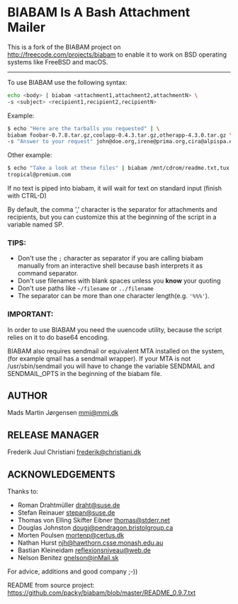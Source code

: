 # BIABAM Is A Bash Attachment Mailer

This is a fork of the BIABAM project on http://freecode.com/projects/biabam to enable it to work on BSD operating systems like FreeBSD and macOS.

---

To use BIABAM use the following syntax:

```bash
echo <body> | biabam <attachment1,attachment2,attachmentN> \
-s <subject> <recipient1,recipient2,recipientN>
```

Example:
```bash
$ echo "Here are the tarballs you requested" | \
biabam foobar-0.7.8.tar.gz,coolapp-0.4.3.tar.gz,otherapp-4.3.0.tar.gz \
-s "Answer to your request" john@doe.org,irene@prima.org,cira@alpispa.es
```
Other example:
```bash
$ echo "Take a look at these files" | biabam /mnt/cdrom/readme.txt,tux.png \
tropical@premium.com
```
If no text is piped into biabam, it will wait for text on standard input
(finish with CTRL-D)

 By default, the comma ',' character is the separator for attachments and
 recipients, but you can customize this at the beginning of the script in a
 variable named SP.

### TIPS:
 - Don't use the `;` character as separator if you are calling biabam manually
   from an interactive shell because bash interprets it as command separator.
 - Don't use filenames with blank spaces unless you **know** your quoting
 - Don't use paths like `~/filename` or `../filename`
 - The separator can be more than one character length(e.g. `'%%%'`).

### IMPORTANT:
In order to use BIABAM you need the uuencode utility, because the script relies
on it to do base64 encoding.

BIABAM also requires sendmail or equivalent MTA installed on the system,(for
example qmail has a sendmail wrapper). If your MTA is not /usr/sbin/sendmail
you will have to change the variable SENDMAIL and SENDMAIL_OPTS in the
beginning of the biabam file.

## AUTHOR

  Mads Martin Jørgensen <mmj@mmj.dk>

## RELEASE MANAGER

  Frederik Juul Christiani <frederik@christiani.dk>

## ACKNOWLEDGEMENTS

  Thanks to:

  - Roman Drahtmüller <draht@suse.de>
  - Stefan Reinauer <stepan@suse.de>
  - Thomas von Elling Skifter Eibner <thomas@stderr.net>
  - Douglas Johnston <dougj@pendragon.bristolgroup.ca>
  - Morten Poulsen <mortenp@certus.dk>
  - Nathan Hurst <njh@hawthorn.csse.monash.edu.au>
  - Bastian Kleineidam <reflexionsniveau@web.de>
  - Nelson Benitez <gnelson@inMail.sk>

  For advice, additions and good company ;-))

README from source project: https://github.com/packy/biabam/blob/master/README_0.9.7.txt
